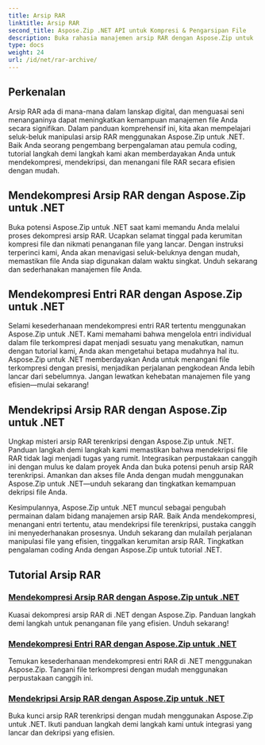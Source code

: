 ```yaml
---
title: Arsip RAR
linktitle: Arsip RAR
second_title: Aspose.Zip .NET API untuk Kompresi & Pengarsipan File
description: Buka rahasia manajemen arsip RAR dengan Aspose.Zip untuk .NET! Dekompresi, dekripsi, dan tangani file terkompresi dengan mudah. Unduh sekarang untuk penanganan file yang efisien.
type: docs
weight: 24
url: /id/net/rar-archive/
---
```


## Perkenalan

Arsip RAR ada di mana-mana dalam lanskap digital, dan menguasai seni menanganinya dapat meningkatkan kemampuan manajemen file Anda secara signifikan. Dalam panduan komprehensif ini, kita akan mempelajari seluk-beluk manipulasi arsip RAR menggunakan Aspose.Zip untuk .NET. Baik Anda seorang pengembang berpengalaman atau pemula coding, tutorial langkah demi langkah kami akan memberdayakan Anda untuk mendekompresi, mendekripsi, dan menangani file RAR secara efisien dengan mudah.

## Mendekompresi Arsip RAR dengan Aspose.Zip untuk .NET
Buka potensi Aspose.Zip untuk .NET saat kami memandu Anda melalui proses dekompresi arsip RAR. Ucapkan selamat tinggal pada kerumitan kompresi file dan nikmati penanganan file yang lancar. Dengan instruksi terperinci kami, Anda akan menavigasi seluk-beluknya dengan mudah, memastikan file Anda siap digunakan dalam waktu singkat. Unduh sekarang dan sederhanakan manajemen file Anda.

## Mendekompresi Entri RAR dengan Aspose.Zip untuk .NET
Selami kesederhanaan mendekompresi entri RAR tertentu menggunakan Aspose.Zip untuk .NET. Kami memahami bahwa mengelola entri individual dalam file terkompresi dapat menjadi sesuatu yang menakutkan, namun dengan tutorial kami, Anda akan mengetahui betapa mudahnya hal itu. Aspose.Zip untuk .NET memberdayakan Anda untuk menangani file terkompresi dengan presisi, menjadikan perjalanan pengkodean Anda lebih lancar dari sebelumnya. Jangan lewatkan kehebatan manajemen file yang efisien—mulai sekarang!

## Mendekripsi Arsip RAR dengan Aspose.Zip untuk .NET
Ungkap misteri arsip RAR terenkripsi dengan Aspose.Zip untuk .NET. Panduan langkah demi langkah kami memastikan bahwa mendekripsi file RAR tidak lagi menjadi tugas yang rumit. Integrasikan perpustakaan canggih ini dengan mulus ke dalam proyek Anda dan buka potensi penuh arsip RAR terenkripsi. Amankan dan akses file Anda dengan mudah menggunakan Aspose.Zip untuk .NET—unduh sekarang dan tingkatkan kemampuan dekripsi file Anda.

Kesimpulannya, Aspose.Zip untuk .NET muncul sebagai pengubah permainan dalam bidang manajemen arsip RAR. Baik Anda mendekompresi, menangani entri tertentu, atau mendekripsi file terenkripsi, pustaka canggih ini menyederhanakan prosesnya. Unduh sekarang dan mulailah perjalanan manipulasi file yang efisien, tinggalkan kerumitan arsip RAR. Tingkatkan pengalaman coding Anda dengan Aspose.Zip untuk tutorial .NET.
## Tutorial Arsip RAR
### [Mendekompresi Arsip RAR dengan Aspose.Zip untuk .NET](./decompress-rar-archive/)
Kuasai dekompresi arsip RAR di .NET dengan Aspose.Zip. Panduan langkah demi langkah untuk penanganan file yang efisien. Unduh sekarang!
### [Mendekompresi Entri RAR dengan Aspose.Zip untuk .NET](./decompress-rar-entry/)
Temukan kesederhanaan mendekompresi entri RAR di .NET menggunakan Aspose.Zip. Tangani file terkompresi dengan mudah menggunakan perpustakaan canggih ini.
### [Mendekripsi Arsip RAR dengan Aspose.Zip untuk .NET](./decrypt-rar-archive/)
Buka kunci arsip RAR terenkripsi dengan mudah menggunakan Aspose.Zip untuk .NET. Ikuti panduan langkah demi langkah kami untuk integrasi yang lancar dan dekripsi yang efisien.